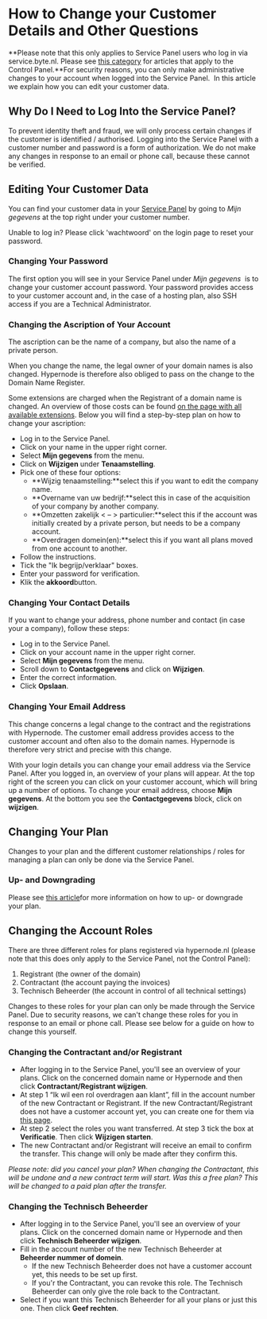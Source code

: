 <!-- source: https://support.hypernode.com/en/about/billing/how-to-change-your-customer-details-and-other-questions/ -->
# How to Change your Customer Details and Other Questions

**Please note that this only applies to Service Panel users who log in via service.byte.nl. Please see [this category](https://support.hypernode.com/en/services/control-panel/) for articles that apply to the Control Panel.**For security reasons, you can only make administrative changes to your account when logged into the Service Panel.  In this article we explain how you can edit your customer data.


Why Do I Need to Log Into the Service Panel?
--------------------------------------------

To prevent identity theft and fraud, we will only process certain changes if the customer is identified / authorised. Logging into the Service Panel with a customer number and password is a form of authorization. We do not make any changes in response to an email or phone call, because these cannot be verified. 

Editing Your Customer Data
--------------------------

You can find your customer data in your [Service Panel](https://auth.byte.nl/login/) by going to *Mijn gegevens* at the top right under your customer number.

Unable to log in? Please click 'wachtwoord' on the login page to reset your password.

### Changing Your Password

The first option you will see in your Service Panel under *Mijn gegevens*  is to change your customer account password. Your password provides access to your customer account and, in the case of a hosting plan, also SSH access if you are a Technical Administrator.

### Changing the Ascription of Your Account

The ascription can be the name of a company, but also the name of a private person.

When you change the name, the legal owner of your domain names is also changed. Hypernode is therefore also obliged to pass on the change to the Domain Name Register.

Some extensions are charged when the Registrant of a domain name is changed. An overview of those costs can be found [on the page with all available extensions](https://www.hypernode.nl/domeinnaam/). Below you will find a step-by-step plan on how to change your ascription:

* Log in to the Service Panel.
* Click on your name in the upper right corner.
* Select **Mijn gegevens** from the menu.
* Click on **Wijzigen** under **Tenaamstelling**.
* Pick one of these four options:
	+ **Wijzig tenaamstelling:**select this if you want to edit the company name.
	+ **Overname van uw bedrijf:**select this in case of the acquisition of your company by another company.
	+ **Omzetten zakelijk < – > particulier:**select this if the account was initially created by a private person, but needs to be a company account.
	+ **Overdragen domein(en):**select this if you want all plans moved from one account to another.
* Follow the instructions.
* Tick the "Ik begrijp/verklaar" boxes.
* Enter your password for verification.
* Klik the **akkoord**button.

### Changing Your Contact Details

If you want to change your address, phone number and contact (in case your a company), follow these steps:

* Log in to the Service Panel.
* Click on your account name in the upper right corner.
* Select **Mijn gegevens** from the menu.
* Scroll down to **Contactgegevens** and click on **Wijzigen**.
* Enter the correct information.
* Click **Opslaan**.

### Changing Your Email Address

This change concerns a legal change to the contract and the registrations with Hypernode. The customer email address provides access to the customer account and often also to the domain names. Hypernode is therefore very strict and precise with this change.

With your login details you can change your email address via the Service Panel. After you logged in, an overview of your plans will appear. At the top right of the screen you can click on your customer account, which will bring up a number of options. To change your email address, choose **Mijn gegevens**. At the bottom you see the **Contactgegevens** block, click on **wijzigen**. 

Changing Your Plan
------------------

Changes to your plan and the different customer relationships / roles for managing a plan can only be done via the Service Panel.

### Up- and Downgrading

Please see [this article](https://support.hypernode.com/en/about/billing/how-to-up-or-downgrade-your-hypernode-plan)for more information on how to up- or downgrade your plan.

Changing the Account Roles
--------------------------

There are three different roles for plans registered via hypernode.nl (please note that this does only apply to the Service Panel, not the Control Panel):

1. Registrant (the owner of the domain)
2. Contractant (the account paying the invoices)
3. Technisch Beheerder (the account in control of all technical settings)

Changes to these roles for your plan can only be made through the Service Panel. Due to security reasons, we can't change these roles for you in response to an email or phone call. Please see below for a guide on how to change this yourself.

### Changing the Contractant and/or Registrant

* After logging in to the Service Panel, you'll see an overview of your plans. Click on the concerned domain name or Hypernode and then click **Contractant/Registrant wijzigen**.
* At step 1 “Ik wil een rol overdragen aan klant”, fill in the account number of the new Contractant or Registrant. If the new Contractant/Registrant does not have a customer account yet, you can create one for them via [this page](https://service.byte.nl/newcustomer/).
* At step 2 select the roles you want transferred. At step 3 tick the box at **Verificatie**. Then click **Wijzigen starten**.
* The new Contractant and/or Registrant will receive an email to confirm the transfer. This change will only be made after they confirm this.

*Please note: did you cancel your plan? When changing the Contractant, this will be undone and a new contract term will start. Was this a free plan? This will be changed to a paid plan after the transfer.*

### Changing the Technisch Beheerder

* After logging in to the Service Panel, you'll see an overview of your plans. Click on the concerned domain name or Hypernode and then click **Technisch Beheerder wijzigen**.
* Fill in the account number of the new Technisch Beheerder at **Beheerder nummer of domein**.
	+ If the new Technisch Beheerder does not have a customer account yet, this needs to be set up first.
	+ If you'r the Contractant, you can revoke this role. The Technisch Beheerder can only give the role back to the Contractant.
* Select if you want this Technisch Beheerder for all your plans or just this one. Then click **Geef rechten**.
